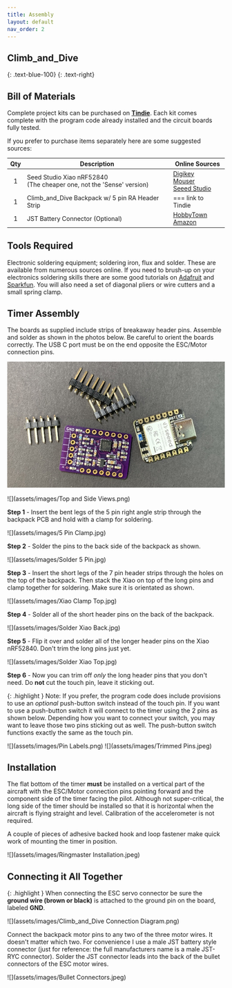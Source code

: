 ```yaml
---
title: Assembly
layout: default
nav_order: 2
---
```


## **Climb_and_Dive** ##
{: .text-blue-100}
{: .text-right}

## Bill of Materials ##

Complete project kits can be purchased on [**Tindie**][12].  Each kit comes complete with the program code already installed and  the circuit boards fully tested.

If you prefer to purchase items separately here are some suggested sources:

| Qty | Description | Online Sources |
| :---: | ----------- | ------------- |
| 1 | Seed Studio Xiao nRF52840<br>(The cheaper one, not the 'Sense' version) | [Digikey][9]<br>[Mouser][10]<br>[Seeed Studio][11]  |
| 1 | Climb_and_Dive Backpack w/ 5 pin RA Header Strip| === link to Tindie |
| 1 | JST Battery Connector (Optional) | [HobbyTown][7]<br>[Amazon][8] |

## Tools Required ##

Electronic soldering equipment; soldering iron, flux and solder.  These are available from numerous sources online.  If you need to brush-up on your electronics soldering skills there are some good tutorials on [Adafruit][1] and [Sparkfun][2].  You will also need a set of diagonal pliers or wire cutters and a small spring clamp.

## Timer Assembly ##

The boards as supplied include strips of breakaway header pins.  Assemble and solder as shown in the photos below.  Be careful to orient the boards correctly.  The USB C port must be on the end opposite the ESC/Motor connection pins.

![](assets/images/Unassembled.jpeg)

![](assets/images/Top and Side Views.png)

**Step 1** - Insert the bent legs of the 5 pin right angle strip through the backpack PCB and hold with a clamp for soldering.

![](assets/images/5 Pin Clamp.jpg)

**Step 2** - Solder the pins to the back side of the backpack as shown.

![](assets/images/Solder 5 Pin.jpg)

**Step 3** - Insert the short legs of the 7 pin header strips through the holes on the top of the backpack.  Then stack the Xiao on top of the long pins and clamp together for soldering.  Make sure it is orientated as shown.

![](assets/images/Xiao Clamp Top.jpg)

**Step 4** - Solder all of the short header pins on the back of the backpack.

![](assets/images/Solder Xiao Back.jpg)

**Step 5** - Flip it over and solder all of the longer header pins on the Xiao nRF52840.  Don't trim the long pins just yet.

![](assets/images/Solder Xiao Top.jpg)

**Step 6** - Now you can trim off *only* the long header pins that you don't need.  Do **not** cut the touch pin, leave it sticking out.

{: .highlight }
Note: If you prefer, the program code does include provisions to use an *optional* push-button switch instead of the touch pin.  If you want to use a push-button switch it will connect to the timer using the 2 pins as shown below.  Depending how you want to connect your switch, you may want to leave those two pins sticking out as well.  The push-button switch functions exactly the same as the touch pin.

![](assets/images/Pin Labels.png)
![](assets/images/Trimmed Pins.jpeg)

## Installation ##

The flat bottom of the timer **must** be installed on a vertical part of the aircraft with the ESC/Motor connection pins pointing forward and the component side of the timer facing the pilot.  Although not super-critical, the long side of the timer should be installed so that it is horizontal when the aircraft is flying straight and level.  Calibration of the accelerometer is not required.

A couple of pieces of adhesive backed hook and loop fastener make quick work of mounting the timer in position.

![](assets/images/Ringmaster Installation.jpeg)

## Connecting it All Together ##

{: .highlight }
When connecting the ESC servo connector be sure the **ground wire (brown or black)** is attached to the ground pin on the board, labeled **GND**.  

![](assets/images/Climb_and_Dive Connection Diagram.png)

Connect the backpack motor pins to any two of the three motor wires.  It doesn't matter which two.  For convenience I use a male JST battery style connector (just for reference: the full manufacturers name is a male JST-RYC connector).  Solder the JST connector leads into the back of the bullet connectors of the ESC motor wires.

![](assets/images/Bullet Connectors.jpeg)

[1]: https://learn.adafruit.com/adafruit-guide-excellent-soldering
[2]: https://learn.sparkfun.com/tutorials/how-to-solder-through-hole-soldering?_ga=2.264399628.2047829894.1668554338-987389297.1656854053
[7]: https://www.hobbytown.com/protek-rc-jst-male-connector-leads-2-ptk-5218/p23432
[8]: https://www.amazon.com/Silicone-Connector-SIM-NAT-Connectors/dp/B071XN7C43/ref=sr_1_16?crid=231ACQ422NRUB&keywords=jst+ryc&qid=1668614414&sprefix=jst+ryc%2Caps%2C89&sr=8-16
[9]: https://www.digikey.com/en/products/detail/seeed-technology-co-ltd/102010448/16652893?s=N4IgTCBcDaIIwFYCcB2AtHADGTWAseAHGgHIAiIAugL5A
[10]: https://www.mouser.com/ProductDetail/Seeed-Studio/102010448?qs=Znm5pLBrcAJ5g%252BWAkitg4w%3D%3D
[11]: https://www.seeedstudio.com/Seeed-XIAO-BLE-nRF52840-p-5201.html
[12]: https://www.tindie.com/products/28568/
